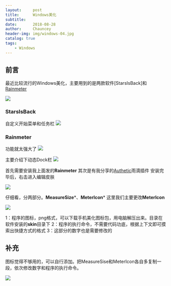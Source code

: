 ```yaml
---
layout:     post   				    
title:      Windows美化 				
subtitle:    
date:       2018-08-28 				
author:     Chauncey 						
header-img: img/windows-04.jpg
catalog: true 						
tags:							
    - Windows
---
```


## 前言

最近比较流行的Windows美化，主要用到的是两款软件[StarsIsBack]和[Rainmeter](http://zhutix.com/tools/rainmeter-dw/)

![](http://pd852kpnh.bkt.clouddn.com/Fi7ixlyq2m9oNjtGM-kXVlwYaFk6)

### StarsIsBack

自定义开始菜单和任务栏
![](http://pd852kpnh.bkt.clouddn.com/Fvs8aHAaxv-tuXImmKfWXgIqssoH)

### Rainmeter

功能就太强大了
![](http://pd852kpnh.bkt.clouddn.com/FlaUnoI_sPqY6LJKnjZKz5XefDx_)

主要介绍下动态Dock栏
![](http://pd852kpnh.bkt.clouddn.com/FnTPmiZ-riKPkWyPC4XREHcR9k_C)

首先需要安装我上面发的**Rainmeter**
其次是有我分享的[Authetic](https://pan.baidu.com/s/1Sl0Ny-8QYTZ7Q2ax5Z9edA)雨滴插件
安装完毕后，右击进入编辑皮肤

![](http://pd852kpnh.bkt.clouddn.com/Fnhlts2Q0IeLYU_6PR3CoLa9Ct0E)

仔细看，分两部分。**MeasureSize***、**MeterIcon***
这里我们主要更改**MeterIcon**

![](http://pd852kpnh.bkt.clouddn.com/FlYZaNP9189YC1XWYiqLvvZj9xUd)

1：程序的图标，png格式，可以下载手机美化图标包，用电脑解压出来。目录在软件安装的**skin**目录下
2：程序的执行命令，不需要代码功底，根据上下文即可摸索出快捷方式的格式
3：这部分的数字也是需要修改的

## 补充

图标觉得不够用的，可以自行添加。把MeasureSise和MeterIcon各自多复制一段，依次修改数字和程序的执行命令。

![](http://pd852kpnh.bkt.clouddn.com/Fi30pQkf6YvEwF7DWL0kTTkmhrL1)






